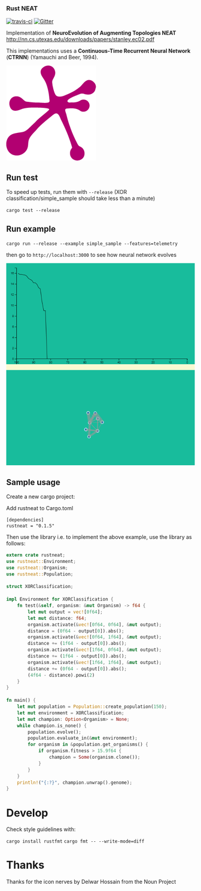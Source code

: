 ### Rust NEAT
[![travis-ci](https://img.shields.io/travis/TLmaK0/rustneat/master.svg)](https://travis-ci.org/TLmaK0/rustneat)
[![Gitter](https://img.shields.io/gitter/room/nwjs/nw.js.svg)](https://gitter.im/rustneat/rustneat)

Implementation of **NeuroEvolution of Augmenting Topologies NEAT** http://nn.cs.utexas.edu/downloads/papers/stanley.ec02.pdf

This implementations uses a **Continuous-Time Recurrent Neural Network** (**CTRNN**) (Yamauchi and Beer, 1994).

![telemetry](docs/img/rustneat.png)

## Run test

To speed up tests, run them with `--release` (XOR classification/simple_sample should take less than a minute)

`cargo test --release`
## Run example

`cargo run --release --example simple_sample --features=telemetry`

then go to `http://localhost:3000` to see how neural network evolves

![telemetry](docs/img/xor_result.png)

## Sample usage

Create a new cargo project:

Add rustneat to Cargo.toml
```
[dependencies]
rustneat = "0.1.5"
```

Then use the library i.e. to implement the above example, use the library as follows:

```rust
extern crate rustneat;
use rustneat::Environment;
use rustneat::Organism;
use rustneat::Population;

struct XORClassification;

impl Environment for XORClassification {
    fn test(&self, organism: &mut Organism) -> f64 {
        let mut output = vec![0f64];
        let mut distance: f64;
        organism.activate(&vec![0f64, 0f64], &mut output);
        distance = (0f64 - output[0]).abs();
        organism.activate(&vec![0f64, 1f64], &mut output);
        distance += (1f64 - output[0]).abs();
        organism.activate(&vec![1f64, 0f64], &mut output);
        distance += (1f64 - output[0]).abs();
        organism.activate(&vec![1f64, 1f64], &mut output);
        distance += (0f64 - output[0]).abs();
        (4f64 - distance).powi(2)
    }
}

fn main() {
    let mut population = Population::create_population(150);
    let mut environment = XORClassification;
    let mut champion: Option<Organism> = None;
    while champion.is_none() {
        population.evolve();
        population.evaluate_in(&mut environment);
        for organism in &population.get_organisms() {
            if organism.fitness > 15.9f64 {
                champion = Some(organism.clone());
            }
        }
    }
    println!("{:?}", champion.unwrap().genome);
}

```

# Develop
Check style guidelines with:

`cargo install rustfmt`
`cargo fmt -- --write-mode=diff`

# Thanks
Thanks for the icon nerves by Delwar Hossain from the Noun Project
